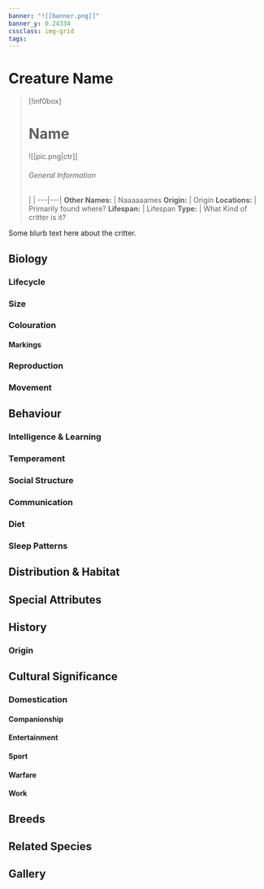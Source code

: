 ```yaml
---
banner: "![[banner.png]]"
banner_y: 0.24334
cssclass: img-grid
tags: 
---
```


# Creature Name

> [!inf0box]
> # Name
> ![[pic.png|ctr]]
> ###### General Information
>   |  |
> ---|---|
> **Other Names:** | Naaaaaames
> **Origin:** | Origin
> **Locations:** |  Primarily found where?
> **Lifespan:** | Lifespan
> **Type:** | What Kind of critter is it?

Some blurb text here about the critter.



## Biology

### Lifecycle

### Size

### Colouration
#### Markings

### Reproduction 

### Movement


## Behaviour

### Intelligence & Learning

### Temperament

### Social Structure

### Communication

### Diet

### Sleep Patterns


## Distribution & Habitat

## Special Attributes



## History
### Origin


## Cultural Significance 

### Domestication
#### Companionship
#### Entertainment
#### Sport
#### Warfare 
#### Work

## Breeds

## Related Species

## Gallery

